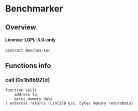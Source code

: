 # Benchmarker

## Overview

#### License: LGPL-3.0-only

```solidity
contract Benchmarker
```


## Functions info

### call (0x1b8b921d)

```solidity
function call(
    address to,
    bytes memory data
) external returns (uint256 gas, bytes memory returnData)
```

